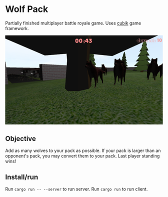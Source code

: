 # Wolf Pack

Partially finished multiplayer battle royale game. Uses [cubik](https://github.com/djandries/cubik) game framework.

![Wolf Pack](doc/wolfpack.png)

## Objective

Add as many wolves to your pack as possible. If your pack is larger than an opponent's pack, you may convert them to your pack. Last player standing wins!

## Install/run

Run `cargo run -- --server` to run server. Run `cargo run` to run client.
